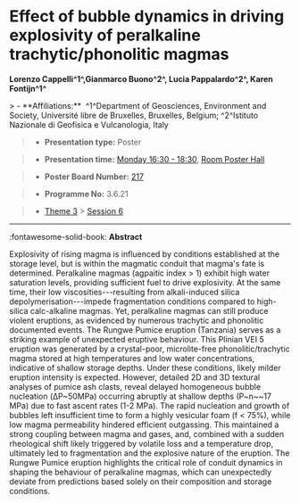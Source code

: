 # Effect of bubble dynamics in driving explosivity of peralkaline trachytic/phonolitic magmas

**Lorenzo Cappelli^1^,Gianmarco Buono^2^, Lucia Pappalardo^2^, Karen Fontijn^1^**

<!-- more -->> - **Affiliations:**  ^1^Department of Geosciences, Environment and Society, Université libre de Bruxelles, Bruxelles, Belgium; ^2^Istituto Nazionale di Geofisica e Vulcanologia, Italy 

> - **Presentation type:** Poster

> - **Presentation time:** [Monday 16:30 - 18:30](../sessions_comparison.md#__tabbed_1_6), [Room Poster Hall](../maps_venue.md#__tabbed_1_1)

> - **Poster Board Number:** [217](../map_poster_boards.md#monday)

> - **Programme No:** 3.6.21

> - [Theme 3](../theme3.md) > [Session 6](../sessions/session-3-6.md)

--- 

:fontawesome-solid-book: **Abstract**

Explosivity of rising magma is influenced by conditions established at the storage level, but is within the magmatic conduit that magma's fate is determined. Peralkaline magmas (agpaitic index > 1) exhibit high water saturation levels, providing sufficient fuel to drive explosivity. At the same time, their low viscosities---resulting from alkali-induced silica depolymerisation---impede fragmentation conditions compared to high-silica calc-alkaline magmas. Yet, peralkaline magmas can still produce violent eruptions, as evidenced by numerous trachytic and phonolitic documented events.
The Rungwe Pumice eruption (Tanzania) serves as a striking example of unexpected eruptive behaviour. This Plinian VEI 5 eruption was generated by a crystal-poor, microlite-free phonolitic/trachytic magma stored at high temperatures and low water concentrations, indicative of shallow storage depths. Under these conditions, likely milder eruption intensity is expected. However, detailed 2D and 3D textural analyses of pumice ash clasts, reveal delayed homogeneous bubble nucleation (ΔP~50MPa) occurring abruptly at shallow depths (P~n~~17 MPa) due to fast ascent rates (1-2 MPa). The rapid nucleation and growth of bubbles left insufficient time to form a highly vesicular foam (f < 75%), while low magma permeability hindered efficient outgassing. This maintained a strong coupling between magma and gases, and, combined with a sudden rheological shift likely triggered by volatile loss and a temperature drop, ultimately led to fragmentation and the explosive nature of the eruption. The Rungwe Pumice eruption highlights the critical role of conduit dynamics in shaping the behaviour of peralkaline magmas, which can unexpectedly deviate from predictions based solely on their composition and storage conditions.

